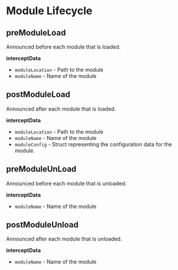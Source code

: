 # Module Lifecycle

## preModuleLoad

Announced before each module that is loaded.

**interceptData**

* `moduleLocation` - Path to the module
* `moduleName` - Name of the module

## postModuleLoad

Announced after each module that is loaded.

**interceptData**

* `moduleLocation` - Path to the module
* `moduleName` - Name of the module
* `moduleConfig` - Struct representing the configuration data for the module. &#x20;

## preModuleUnLoad

Announced before each module that is unloaded.

**interceptData**

* `moduleName` - Name of the module

## postModuleUnload

Announced after each module that is unloaded.

**interceptData**

* `moduleName` - Name of the module
